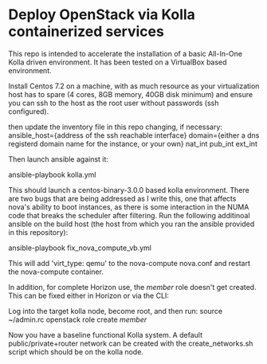 Deploy OpenStack via Kolla containerized services
=================================================

This repo is intended to accelerate the installation of a basic
All-In-One Kolla driven environment.  It has been tested on a
VirtualBox based environment.

Install Centos 7.2 on a machine, with as much resource as your
virtualization host has to spare (4 cores, 8GB memory, 40GB disk minimum)
and ensure you can ssh to the host as the root user without
passwords (ssh configured).

then update the inventory file in this repo changing, if necessary:
ansible_host={address of the ssh reachable interface}
domain={either a dns registerd domain name for the instance, or your own}
nat_int
pub_int
ext_int

Then launch ansible against it:

ansible-playbook kolla.yml

This should launch a centos-binary-3.0.0 based kolla environment.  There are two bugs that are being addressed as I write this, one that affects nova's ability to boot instances, as there is some interaction in the NUMA code that breaks the scheduler after filtering. Run the following additinoal ansible on the build host (the host from which you ran the ansible provided in this repository):

ansible-playbook fix_nova_compute_vb.yml

This will add 'virt_type: qemu' to the nova-compute nova.conf and restart the nova-compute container.

In addition, for complete Horizon use, the _member_ role doesn't get created. This can be fixed either in Horizon or via the CLI:

Log into the target kolla node, become root, and then run:
source ~/admin.rc
openstack role create _member_

Now you have a baseline functional Kolla system.  A default public/private+router network can be created with the create_networks.sh script which should be on the kolla node.
